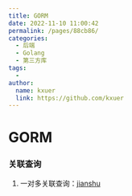 ```yaml
---
title: GORM
date: 2022-11-10 11:00:42
permalink: /pages/88cb86/
categories:
  - 后端
  - Golang
  - 第三方库
tags:
  - 
author: 
  name: kxuer
  link: https://github.com/kxuer
---
```

# GORM

### 关联查询

1. 一对多关联查询：[jianshu](https://www.jianshu.com/p/b2de317bfe4a)